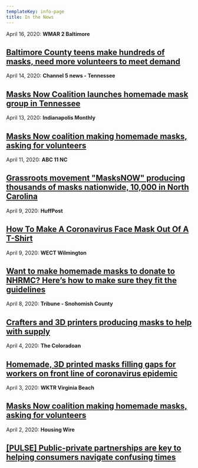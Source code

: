 ```yaml
---
templateKey: info-page
title: In the News
---
```

April 16, 2020: **WMAR 2 Baltimore**

## [Baltimore County teens make hundreds of masks, need more volunteers to meet demand](https://www.wmar2news.com/were-open/stronger2gether/baltimore-county-teens-make-hundreds-of-masks-need-more-volunteers-to-meet-demand)

April 14, 2020: **Channel 5 news - Tennessee**

## [Masks Now Coalition launches homemade mask group in Tennessee](https://www.newschannel5.com/news/masks-now-coalition-launches-homemade-mask-group-in-tennessee)

April 13, 2020: **Indianapolis Monthly**

## [Masks Now coalition making homemade masks, asking for volunteers](https://www.indianapolismonthly.com/arts-and-culture/how-to-volunteer-and-provide-help-to-local-resources#.XpWfJ9jv6po.facebook)

April 11, 2020: **ABC 11 NC**

## [Grassroots movement "MasksNOW" producing thousands of masks nationwide, 10,000 in North Carolina](https://abc11.com/masksnow-the-coalition-masks-now-volunteerpatterns/6096098/)

April 9, 2020: **HuffPost**

## [How To Make A Coronavirus Face Mask Out Of A T-Shirt](https://www.huffpost.com/entry/how-to-make-t-shirt-face-mask-coronavirus_l_5e8f2f06c5b6b371812d15af?guccounter=1)

April 9, 2020: **WECT Wilmington**

## [Want to make homemade masks to donate to NHRMC? Here’s how to make sure they fit the guidelines](https://www.wect.com/2020/04/09/want-make-homemade-masks-donate-nhrmc-heres-how-make-sure-they-fit-guidelines/)

April 8, 2020: **Tribune - Snohomish County**

## [Crafters and 3D printers producing masks to help with supply](http://www.snoho.com/html/stories_2020/04082020_mask_makers.html)

April 4, 2020: **The Coloradoan**

## [Homemade, 3D printed masks filling gaps for workers on front line of coronavirus epidemic](https://www.coloradoan.com/story/news/2020/04/04/coronavirus-colorado-homemade-3-d-printed-masks-filling-gaps/5087018002/)

April 3, 2020: **WKTR Virginia Beach**

## [Masks Now coalition making homemade masks, asking for volunteers](https://www.wtkr.com/news/masks-now-coalition-making-homemade-masks-ask-for-volunteers)

April 2, 2020: **Housing Wire**

## [\[PULSE\] Public-private partnerships are key to helping consumers navigate confusing times](https://www.housingwire.com/articles/pulse-public-private-partnerships-are-key-to-helping-consumers-navigate-confusing-times/)